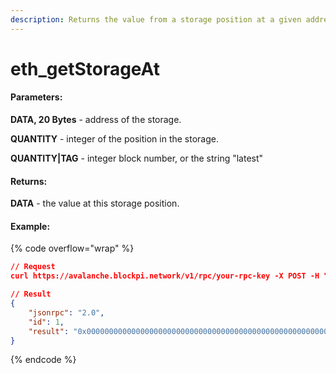```yaml
---
description: Returns the value from a storage position at a given address.
---
```


# eth\_getStorageAt

#### **Parameters:**

**DATA, 20 Bytes** - address of the storage.

**QUANTITY** - integer of the position in the storage.

**QUANTITY|TAG** - integer block number, or the string "latest"

#### **Returns:**

**DATA** - the value at this storage position.

#### Example:

{% code overflow="wrap" %}
```json
// Request
curl https://avalanche.blockpi.network/v1/rpc/your-rpc-key -X POST -H "Content-Type: application/json" --data '{"jsonrpc":"2.0","method":"eth_getStorageAt","params":["0x295a70b2de5e3953354a6a8344e616ed314d7251", "0x0", "latest"],"id":1}'

// Result
{
    "jsonrpc": "2.0",
    "id": 1,
    "result": "0x0000000000000000000000000000000000000000000000000000000000000000"
}
```
{% endcode %}

